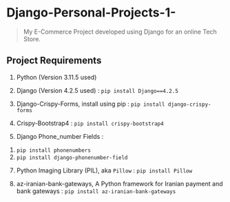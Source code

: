 # Django-Personal-Projects-1-
> My E-Commerce Project developed using Django for an online Tech Store.

## **Project Requirements**
1. Python (Version 3.11.5 used)
2. Django (Version 4.2.5 used) :
```pip install Django==4.2.5```

3. Django-Crispy-Forms, install using pip :
```pip install django-crispy-forms```

4. Crispy-Bootstrap4 :
```pip install crispy-bootstrap4```

5. Django Phone_number Fields :
1) ```pip install phonenumbers```
2)  ```pip install django-phonenumber-field```

7. Python Imaging Library (PIL), aka `Pillow` :
```pip install Pillow```

8. az-iranian-bank-gateways, A Python framework for Iranian payment and bank gateways :
```pip install az-iranian-bank-gateways```
